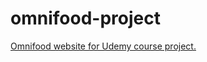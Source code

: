 # omnifood-project
[Omnifood website for Udemy course project.](https://akashshegde11.github.io/omnifood-project/)
